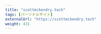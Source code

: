 ```yaml
---
title: "scottmckendry.tech"
tags: [パーソナルサイト]
externalUrl: "https://scottmckendry.tech"
weight: 431
---
```

